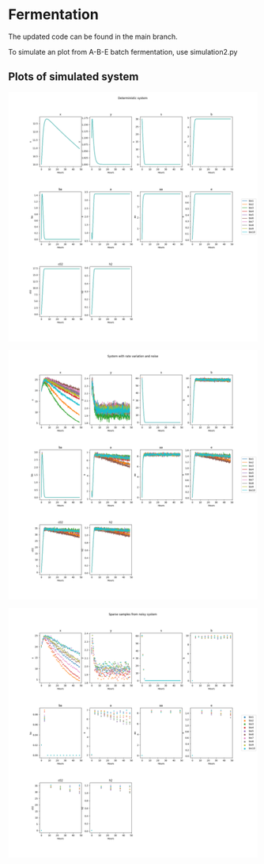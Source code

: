 # Fermentation

The updated code can be found in the main branch.

To simulate an plot from A-B-E batch fermentation, use simulation2.py

## Plots of simulated system

![Dynamic system](/Output/system.png)

![Dynamic system with variation](/Output/noisy_system.png)

![Sparse samples from system](/Output/noisy_system_sparse.png)
